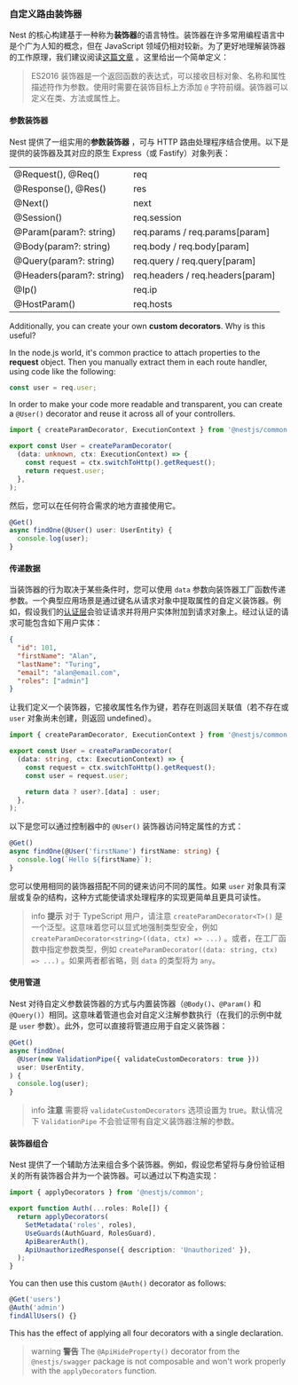 ### 自定义路由装饰器

Nest 的核心构建基于一种称为**装饰器**的语言特性。装饰器在许多常用编程语言中是个广为人知的概念，但在 JavaScript 领域仍相对较新。为了更好地理解装饰器的工作原理，我们建议阅读[这篇文章](https://medium.com/google-developers/exploring-es7-decorators-76ecb65fb841) 。这里给出一个简单定义：

> ES2016 装饰器是一个返回函数的表达式，可以接收目标对象、名称和属性描述符作为参数。使用时需要在装饰目标上方添加 `@` 字符前缀。装饰器可以定义在类、方法或属性上。

#### 参数装饰器

Nest 提供了一组实用的**参数装饰器** ，可与 HTTP 路由处理程序结合使用。以下是提供的装饰器及其对应的原生 Express（或 Fastify）对象列表：

<table data-immersive-translate-walked="36a50866-3077-48a0-a000-9ee5221b57c9"><tbody data-immersive-translate-walked="36a50866-3077-48a0-a000-9ee5221b57c9"><tr data-immersive-translate-walked="36a50866-3077-48a0-a000-9ee5221b57c9"><td data-immersive-translate-walked="36a50866-3077-48a0-a000-9ee5221b57c9">@Request(), @Req()</td><td data-immersive-translate-walked="36a50866-3077-48a0-a000-9ee5221b57c9">req</td></tr><tr data-immersive-translate-walked="36a50866-3077-48a0-a000-9ee5221b57c9"><td data-immersive-translate-walked="36a50866-3077-48a0-a000-9ee5221b57c9">@Response(), @Res()</td><td data-immersive-translate-walked="36a50866-3077-48a0-a000-9ee5221b57c9">res</td></tr><tr data-immersive-translate-walked="36a50866-3077-48a0-a000-9ee5221b57c9"><td data-immersive-translate-walked="36a50866-3077-48a0-a000-9ee5221b57c9">@Next()</td><td data-immersive-translate-walked="36a50866-3077-48a0-a000-9ee5221b57c9">next</td></tr><tr data-immersive-translate-walked="36a50866-3077-48a0-a000-9ee5221b57c9"><td data-immersive-translate-walked="36a50866-3077-48a0-a000-9ee5221b57c9">@Session()</td><td data-immersive-translate-walked="36a50866-3077-48a0-a000-9ee5221b57c9">req.session</td></tr><tr data-immersive-translate-walked="36a50866-3077-48a0-a000-9ee5221b57c9"><td data-immersive-translate-walked="36a50866-3077-48a0-a000-9ee5221b57c9">@Param(param?: string)</td><td data-immersive-translate-walked="36a50866-3077-48a0-a000-9ee5221b57c9" data-immersive-translate-paragraph="1">req.params / req.params[param]</td></tr><tr data-immersive-translate-walked="36a50866-3077-48a0-a000-9ee5221b57c9"><td data-immersive-translate-walked="36a50866-3077-48a0-a000-9ee5221b57c9">@Body(param?: string)</td><td data-immersive-translate-walked="36a50866-3077-48a0-a000-9ee5221b57c9" data-immersive-translate-paragraph="1">req.body / req.body[param]</td></tr><tr data-immersive-translate-walked="36a50866-3077-48a0-a000-9ee5221b57c9"><td data-immersive-translate-walked="36a50866-3077-48a0-a000-9ee5221b57c9">@Query(param?: string)</td><td data-immersive-translate-walked="36a50866-3077-48a0-a000-9ee5221b57c9" data-immersive-translate-paragraph="1">req.query / req.query[param]</td></tr><tr data-immersive-translate-walked="36a50866-3077-48a0-a000-9ee5221b57c9"><td data-immersive-translate-walked="36a50866-3077-48a0-a000-9ee5221b57c9">@Headers(param?: string)</td><td data-immersive-translate-walked="36a50866-3077-48a0-a000-9ee5221b57c9" data-immersive-translate-paragraph="1">req.headers / req.headers[param]</td></tr><tr data-immersive-translate-walked="36a50866-3077-48a0-a000-9ee5221b57c9"><td data-immersive-translate-walked="36a50866-3077-48a0-a000-9ee5221b57c9">@Ip()</td><td data-immersive-translate-walked="36a50866-3077-48a0-a000-9ee5221b57c9">req.ip</td></tr><tr data-immersive-translate-walked="36a50866-3077-48a0-a000-9ee5221b57c9"><td data-immersive-translate-walked="36a50866-3077-48a0-a000-9ee5221b57c9">@HostParam()</td><td data-immersive-translate-walked="36a50866-3077-48a0-a000-9ee5221b57c9">req.hosts</td></tr></tbody></table>

Additionally, you can create your own **custom decorators**. Why is this useful?

In the node.js world, it's common practice to attach properties to the **request** object. Then you manually extract them in each route handler, using code like the following:

```typescript
const user = req.user;
```

In order to make your code more readable and transparent, you can create a `@User()` decorator and reuse it across all of your controllers.

```typescript title="user.decorator"
import { createParamDecorator, ExecutionContext } from '@nestjs/common';

export const User = createParamDecorator(
  (data: unknown, ctx: ExecutionContext) => {
    const request = ctx.switchToHttp().getRequest();
    return request.user;
  },
);
```

然后，您可以在任何符合需求的地方直接使用它。

```typescript
@Get()
async findOne(@User() user: UserEntity) {
  console.log(user);
}
```

#### 传递数据

当装饰器的行为取决于某些条件时，您可以使用 `data` 参数向装饰器工厂函数传递参数。一个典型应用场景是通过键名从请求对象中提取属性的自定义装饰器。例如，假设我们的[认证层](techniques/authentication#implementing-passport-strategies)会验证请求并将用户实体附加到请求对象上。经过认证的请求可能包含如下用户实体：

```json
{
  "id": 101,
  "firstName": "Alan",
  "lastName": "Turing",
  "email": "alan@email.com",
  "roles": ["admin"]
}
```

让我们定义一个装饰器，它接收属性名作为键，若存在则返回关联值（若不存在或 `user` 对象尚未创建，则返回 undefined）。

```typescript title="user.decorator"
import { createParamDecorator, ExecutionContext } from '@nestjs/common';

export const User = createParamDecorator(
  (data: string, ctx: ExecutionContext) => {
    const request = ctx.switchToHttp().getRequest();
    const user = request.user;

    return data ? user?.[data] : user;
  },
);
```

以下是您可以通过控制器中的 `@User()` 装饰器访问特定属性的方式：

```typescript
@Get()
async findOne(@User('firstName') firstName: string) {
  console.log(`Hello ${firstName}`);
}
```

您可以使用相同的装饰器搭配不同的键来访问不同的属性。如果 `user` 对象具有深层或复杂的结构，这种方式能使请求处理程序的实现更简单且更具可读性。

> info **提示** 对于 TypeScript 用户，请注意 `createParamDecorator<T>()` 是一个泛型。这意味着您可以显式地强制类型安全，例如 `createParamDecorator<string>((data, ctx) => ...)` 。或者，在工厂函数中指定参数类型，例如 `createParamDecorator((data: string, ctx) => ...)` 。如果两者都省略，则 `data` 的类型将为 `any`。

#### 使用管道

Nest 对待自定义参数装饰器的方式与内置装饰器（`@Body()`、`@Param()` 和 `@Query()`）相同。这意味着管道也会对自定义注解参数执行（在我们的示例中就是 `user` 参数）。此外，您可以直接将管道应用于自定义装饰器：

```typescript
@Get()
async findOne(
  @User(new ValidationPipe({ validateCustomDecorators: true }))
  user: UserEntity,
) {
  console.log(user);
}
```

> info **注意** 需要将 `validateCustomDecorators` 选项设置为 true。默认情况下 `ValidationPipe` 不会验证带有自定义装饰器注解的参数。

#### 装饰器组合

Nest 提供了一个辅助方法来组合多个装饰器。例如，假设您希望将与身份验证相关的所有装饰器合并为一个装饰器。可以通过以下构造实现：

```typescript title="auth.decorator"
import { applyDecorators } from '@nestjs/common';

export function Auth(...roles: Role[]) {
  return applyDecorators(
    SetMetadata('roles', roles),
    UseGuards(AuthGuard, RolesGuard),
    ApiBearerAuth(),
    ApiUnauthorizedResponse({ description: 'Unauthorized' }),
  );
}
```

You can then use this custom `@Auth()` decorator as follows:

```typescript
@Get('users')
@Auth('admin')
findAllUsers() {}
```

This has the effect of applying all four decorators with a single declaration.

> warning **警告** The `@ApiHideProperty()` decorator from the `@nestjs/swagger` package is not composable and won't work properly with the `applyDecorators` function.
